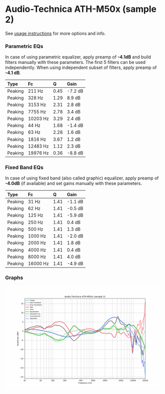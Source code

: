 # Audio-Technica ATH-M50x (sample 2)
See [usage instructions](https://github.com/jaakkopasanen/AutoEq#usage) for more options and info.

### Parametric EQs
In case of using parametric equalizer, apply preamp of **-4.1dB** and build filters manually
with these parameters. The first 5 filters can be used independently.
When using independent subset of filters, apply preamp of **-4.1 dB**.

| Type    | Fc       |    Q | Gain    |
|:--------|:---------|:-----|:--------|
| Peaking | 211 Hz   | 0.45 | -7.2 dB |
| Peaking | 328 Hz   | 1.29 | 8.9 dB  |
| Peaking | 3153 Hz  | 2.31 | 2.8 dB  |
| Peaking | 7755 Hz  | 2.78 | 3.4 dB  |
| Peaking | 10203 Hz | 3.29 | 2.4 dB  |
| Peaking | 44 Hz    | 1.68 | -1.4 dB |
| Peaking | 63 Hz    | 2.28 | 1.6 dB  |
| Peaking | 1816 Hz  | 3.67 | 1.2 dB  |
| Peaking | 12483 Hz | 1.12 | 2.3 dB  |
| Peaking | 19976 Hz | 0.36 | -8.8 dB |

### Fixed Band EQs
In case of using fixed band (also called graphic) equalizer, apply preamp of **-4.0dB**
(if available) and set gains manually with these parameters.

| Type    | Fc       |    Q | Gain    |
|:--------|:---------|:-----|:--------|
| Peaking | 31 Hz    | 1.41 | -1.1 dB |
| Peaking | 62 Hz    | 1.41 | -0.5 dB |
| Peaking | 125 Hz   | 1.41 | -5.9 dB |
| Peaking | 250 Hz   | 1.41 | 0.4 dB  |
| Peaking | 500 Hz   | 1.41 | 1.3 dB  |
| Peaking | 1000 Hz  | 1.41 | -2.0 dB |
| Peaking | 2000 Hz  | 1.41 | 1.8 dB  |
| Peaking | 4000 Hz  | 1.41 | 0.4 dB  |
| Peaking | 8000 Hz  | 1.41 | 4.0 dB  |
| Peaking | 16000 Hz | 1.41 | -4.9 dB |

### Graphs
![](./Audio-Technica%20ATH-M50x%20(sample%202).png)
